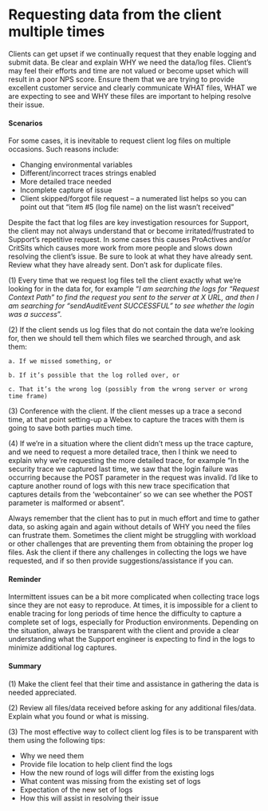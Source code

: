 # Requesting data from the client multiple times

Clients can get upset if we continually request that they enable logging and submit data. Be clear and explain WHY we need the data/log files. Client’s may feel their efforts and time are not valued or become upset which will result in a poor NPS score. Ensure them that we are trying to provide excellent customer service and clearly communicate WHAT files, WHAT we are expecting to see and WHY these files are important to helping resolve their issue.

#### Scenarios
For some cases, it is inevitable to request client log files on multiple occasions. Such reasons include:
  * Changing environmental variables
  * Different/incorrect traces strings enabled
  * More detailed trace needed
  * Incomplete capture of issue
  * Client skipped/forgot file request – a numerated list helps so you can point out that “item #5 (log file name) on the list wasn’t   received”

Despite the fact that log files are key investigation resources for Support, the client may not always understand that or become irritated/frustrated to Support’s repetitive request. In some cases this causes ProActives and/or CritSits which causes more work from more people and slows down resolving the client’s issue. Be sure to look at what they have already sent. Review what they have already sent. Don’t ask for duplicate files.

(1) Every time that we request log files tell the client exactly what we’re looking for in the data for, for example “_I am searching the logs for “Request Context Path” to find the request you sent to the server at X URL, and then I am searching for “sendAuditEvent 
SUCCESSFUL” to see whether the login was a success_”.

(2) If the client sends us log files that do not contain the data we’re looking for, then we should tell them which files we searched through, and ask them:

    a. If we missed something, or
  
    b. If it’s possible that the log rolled over, or
  
    c. That it’s the wrong log (possibly from the wrong server or wrong time frame)

(3) Conference with the client. If the client messes up a trace a second time, at that point setting-up a Webex to capture the traces with them is going to save both parties much time.

(4) If we’re in a situation where the client didn’t mess up the trace capture, and we need to request a more detailed trace, then I think we need to explain why we’re requesting the more detailed trace, for example “In the security trace we captured last time, we saw that the login failure was occurring because the POST parameter in the request was invalid. I’d like to capture another round of logs with this new trace specification that captures details from the ‘webcontainer’ so we can see whether the POST parameter is malformed or absent”.

Always remember that the client has to put in much effort and time to gather data, so asking again and again without details of WHY you need the files can frustrate them. Sometimes the client might be struggling with workload or other challenges that are preventing them from obtaining the proper log files. Ask the client if there any challenges in collecting the logs we have requested, and if so then provide suggestions/assistance if you can.

#### Reminder
Intermittent issues can be a bit more complicated when collecting trace logs since they are not easy to reproduce. At times, it is impossible for a client to enable tracing for long periods of time hence the difficulty to capture a complete set of logs, especially for Production environments. Depending on the situation, always be transparent with the client and provide a clear understanding what the Support engineer is expecting to find in the logs to minimize additional log captures.

#### Summary
(1) Make the client feel that their time and assistance in gathering the data is needed appreciated.

(2) Review all files/data received before asking for any additional files/data. Explain what you found or what is missing.

(3) The most effective way to collect client log files is to be transparent with them using the following tips:
  * Why we need them
  * Provide file location to help client find the logs
  * How the new round of logs will differ from the existing logs
  * What content was missing from the existing set of logs
  * Expectation of the new set of logs
  * How this will assist in resolving their issue
